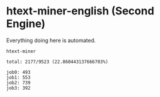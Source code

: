 # htext-miner-english (Second Engine)

Everything doing here is automated.

```
htext-miner

total: 2177/9523 (22.860443137666703%)

job0: 493
job1: 553
job2: 739
job3: 392
```
